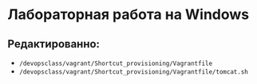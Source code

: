 # Лабораторная работа на Windows
## Редактированно: 

- `/devopsclass/vagrant/Shortcut_provisioning/Vagrantfile`
- `/devopsclass/vagrant/Shortcut_provisioning/Vagrantfile/tomcat.sh`


